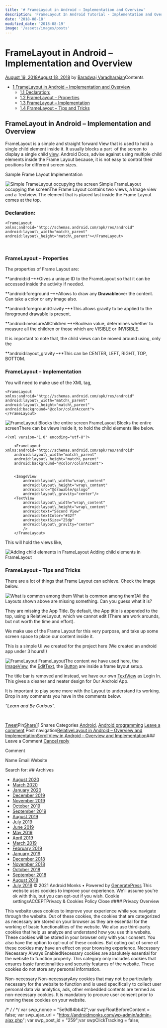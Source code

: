 ```yaml
---
title: '# FrameLayout in Android – Implementation and Overview'
description: 'FrameLayout In Android Tutorial - Implementation and Overview Android Monks FrameLayout in Android - Implementation and Overview Android programming'
date: '2018-08-18'
modified_date: '2018-08-19'
image: '/assets/images/posts'
---
```

# FrameLayout in Android – Implementation and Overview

 [August 19, 2018August 18, 2018](https://androidmonks.com/framelayout-in-android-implementation-and-overview/ "8:43 am") by [Baradwaj Varadharajan](https://androidmonks.com/author/admin/ "View all posts by Baradwaj Varadharajan")Contents

* [1 FrameLayout in Android – Implementation and Overview](#FrameLayout_in_Android_8211_Implementation_and_Overview)
	+ [1.1 Declaration:](#Declaration)
	+ [1.2 FrameLayout – Properties](#FrameLayout_8211_Properties)
	+ [1.3 FrameLayout – Implementation](#FrameLayout_8211_Implementation)
	+ [1.4 FrameLayout – Tips and Tricks](#FrameLayout_8211_Tips_and_Tricks)
## FrameLayout in Android – Implementation and Overview

FrameLayout is a simple and straight forward View that is used to hold a single child element inside it. It usually blocks a part  of the screen to display a single child [view](https://androidmonks.com/android-ui-layout-concepts-knowledge/). Android Docs, advise against using multiple child elements inside the Frame Layout because, it is not easy to control their positions for different screen sizes.

Sample Frame Layout Implementation

![Simple FrameLayout occupying the screen](data:image/gif;base64,R0lGODlhAQABAIAAAAAAAP///yH5BAEAAAAALAAAAAABAAEAAAIBRAA7)![Simple FrameLayout occupying the screen](https://androidmonks.com/wp-content/uploads/2018/08/Screen-Shot-2018-08-18-at-1.33.15-PM-277x300.png) Simple FrameLayout occupying the screenThe Frame Layout contains two views, a Image view and a Textview. The element that is placed last inside the Frame Layout comes at the top.

### **Declaration:**


```
<FrameLayout xmlns:android="http://schemas.android.com/apk/res/android"
android:layout\_width="match\_parent"
android:layout\_height="match\_parent"></FrameLayout>
```
 

### FrameLayout – Properties

The properties of Frame Layout are:

**android:id –**Gives a unique ID to the FrameLayout so that it can be accessed inside the activity if needed.

**android:foreground –**Allows to draw any **Drawable**over the content. Can take a color or any image also.

**android:foregroundGravity –**This allows gravity to be applied to the foreground drawable is present.

**android:measureAllChildren –**Boolean value, determines whether to measure all the children or those which are VISIBLE or INVISIBLE.

It is important to note that, the child views can be moved around using, only the

**android:layout\_gravity –**This can be CENTER, LEFT, RIGHT, TOP, BOTTOM.

### FrameLayout – Implementation

You will need to make use of the XML tag,


```
<FrameLayout xmlns:android="http://schemas.android.com/apk/res/android"
android:layout\_width="match\_parent"
android:layout\_height="match\_parent"
android:background="@color/colorAccent">
</FrameLayout>
```
![FrameLayout Blocks the entire screen](data:image/gif;base64,R0lGODlhAQABAIAAAAAAAP///yH5BAEAAAAALAAAAAABAAEAAAIBRAA7)![FrameLayout Blocks the entire screen](https://androidmonks.com/wp-content/uploads/2018/08/Screen-Shot-2018-08-18-at-1.49.49-PM-207x300.png) FrameLayout Blocks the entire screenThere can be views inside it, to hold the child elements like below.


```
<?xml version="1.0" encoding="utf-8"?>

    <FrameLayout xmlns:android="http://schemas.android.com/apk/res/android"
    android:layout\_width="match\_parent"
    android:layout\_height="match\_parent"
    android:background="@color/colorAccent">


    <ImageView
        android:layout\_width="wrap\_content"
        android:layout\_height="wrap\_content"
        android:src="@drawable/qslogo"
        android:layout\_gravity="center"/>
    <TextView
        android:layout\_width="wrap\_content"
        android:layout\_height="wrap\_content"
        android:text="Second View"
        android:textColor="#32f"
        android:textSize="25dp"
        android:layout\_gravity="center"
        />
    </FrameLayout>
```
This will hold the views like,

![Adding child elements in FrameLayout](data:image/gif;base64,R0lGODlhAQABAIAAAAAAAP///yH5BAEAAAAALAAAAAABAAEAAAIBRAA7)![Adding child elements in FrameLayout](https://androidmonks.com/wp-content/uploads/2018/08/Screen-Shot-2018-08-18-at-1.51.23-PM-222x300.png) Adding child elements in FrameLayout 

### FrameLayout – Tips and Tricks

There are a lot of things that Frame Layout can achieve. Check the image below.

![What is common among them](data:image/gif;base64,R0lGODlhAQABAIAAAAAAAP///yH5BAEAAAAALAAAAAABAAEAAAIBRAA7)![What is common among them](https://androidmonks.com/wp-content/uploads/2018/08/topeka-chrome-for-android-300x169.jpg) What is common among them?All the Layouts shown above are missing something. Can you guess what it is?

They are missing the App Title. By default, the App title is appended to the top, using a RelativeLayout, which we cannot edit (There are work arounds, but not worth the time and effort).

We make use of the Frame Layout for this very purpose, and take up some screen space to place our content inside it.

This is a simple UI we created for the project here (We created an android app under 3 hours!!)

![FrameLayout](data:image/gif;base64,R0lGODlhAQABAIAAAAAAAP///yH5BAEAAAAALAAAAAABAAEAAAIBRAA7)![FrameLayout](https://androidmonks.com/wp-content/uploads/2018/08/Screen-Shot-2018-08-18-at-2.06.11-PM.png) FrameLayoutThe content we have used here, the [ImageView](https://androidmonks.com/imageview-android-overview-implementation/), the [EditText](https://androidmonks.com/edittext-android-implementation-usage/), the [Button](https://androidmonks.com/buttons-android-overview-implementation/) are inside a frame layout setup.

The title bar is removed and instead, we have our own [TextView](https://androidmonks.com/textview-android-usage-implementation/) as Login In. This gives a cleaner and neater design for Our Android App.

It is important to play some more with the Layout to understand its working. Drop in any comments you have in the comments below.

*“Learn and Be Curious”.*

 

[Tweet](https://twitter.com/intent/tweet?text=FrameLayout+in+Android+-+Implementation+and+Overview&url=https%3A%2F%2Fandroidmonks.com%2Fframelayout-in-android-implementation-and-overview%2F)Pin[Share1](https://www.facebook.com/share.php?u=https%3A%2F%2Fandroidmonks.com%2Fframelayout-in-android-implementation-and-overview%2F)1 Shares Categories [Android](https://androidmonks.com/category/android/), [Android programming](https://androidmonks.com/category/android-programming/) [Leave a comment](https://androidmonks.com/framelayout-in-android-implementation-and-overview/#respond) Post navigation[RelativeLayout in Android – Overview and Implementation](https://androidmonks.com/relativelayout-android-overview-implementation/)[ScrollView in Android – Overview and Implementation](https://androidmonks.com/scrollview-android-tutorial-overview/)### Leave a Comment [Cancel reply](/framelayout-in-android-implementation-and-overview/#respond)

Comment

Name Email Website  

  Search for:   ## Archives

* [August 2020](https://androidmonks.com/2020/08/)
* [March 2020](https://androidmonks.com/2020/03/)
* [January 2020](https://androidmonks.com/2020/01/)
* [December 2019](https://androidmonks.com/2019/12/)
* [November 2019](https://androidmonks.com/2019/11/)
* [October 2019](https://androidmonks.com/2019/10/)
* [September 2019](https://androidmonks.com/2019/09/)
* [August 2019](https://androidmonks.com/2019/08/)
* [July 2019](https://androidmonks.com/2019/07/)
* [June 2019](https://androidmonks.com/2019/06/)
* [May 2019](https://androidmonks.com/2019/05/)
* [April 2019](https://androidmonks.com/2019/04/)
* [March 2019](https://androidmonks.com/2019/03/)
* [February 2019](https://androidmonks.com/2019/02/)
* [January 2019](https://androidmonks.com/2019/01/)
* [December 2018](https://androidmonks.com/2018/12/)
* [November 2018](https://androidmonks.com/2018/11/)
* [October 2018](https://androidmonks.com/2018/10/)
* [September 2018](https://androidmonks.com/2018/09/)
* [August 2018](https://androidmonks.com/2018/08/)
* [July 2018](https://androidmonks.com/2018/07/)
 © 2021 Android Monks • Powered by [GeneratePress](https://generatepress.com) This website uses cookies to improve your experience. We'll assume you're ok with this, but you can opt-out if you wish. Cookie settingsACCEPTPrivacy & Cookies Policy   Close #### Privacy Overview

This website uses cookies to improve your experience while you navigate through the website. Out of these cookies, the cookies that are categorized as necessary are stored on your browser as they are essential for the working of basic functionalities of the website. We also use third-party cookies that help us analyze and understand how you use this website. These cookies will be stored in your browser only with your consent. You also have the option to opt-out of these cookies. But opting out of some of these cookies may have an effect on your browsing experience.  Necessary  Necessary Always EnabledNecessary cookies are absolutely essential for the website to function properly. This category only includes cookies that ensures basic functionalities and security features of the website. These cookies do not store any personal information.

 Non-necessary  Non-necessaryAny cookies that may not be particularly necessary for the website to function and is used specifically to collect user personal data via analytics, ads, other embedded contents are termed as non-necessary cookies. It is mandatory to procure user consent prior to running these cookies on your website.

  /* <![CDATA[ */
var tocplus = {"visibility\_show":"show","visibility\_hide":"hide","width":"Auto"};
/* ]]> */  /* <![CDATA[ */
var socialWarfare = {"addons":[],"post\_id":"259","variables":{"emphasizeIcons":false,"powered\_by\_toggle":false,"affiliate\_link":"https:\/\/warfareplugins.com"},"floatBeforeContent":""};
/* ]]> */         var swp\_nonce = "5e9d84bb42";var swpFloatBeforeContent = false; var swp\_ajax\_url = "https://androidmonks.com/wp-admin/admin-ajax.php"; var swp\_post\_id = "259";var swpClickTracking = false; 